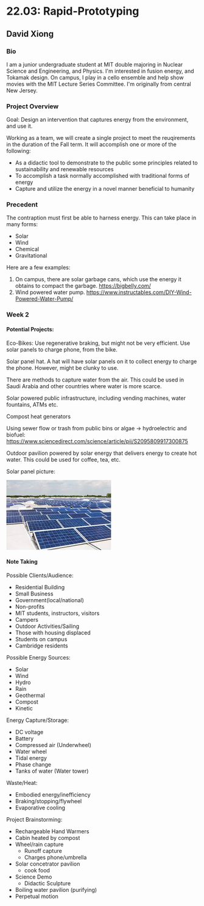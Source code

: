 # 22.03: Rapid-Prototyping
## David Xiong


### Bio
I am a junior undergraduate student at MIT double majoring in Nuclear Science and Engineering, and Physics. I'm interested in fusion energy, and Tokamak design. On campus, I play in a cello ensemble and help show movies with the MIT Lecture Series Committee. I'm originally from central New Jersey.

### Project Overview

Goal: Design an intervention that captures energy from the environment, and use it.

Working as a team, we will create a single project to meet the reuqirements in the duration of the Fall term. 
It will accomplish one or more of the following:
- As a didactic tool to demonstrate to the public some principles related to sustainability and renewable resources
- To accomplish a task normally accomplished with traditional forms of energy
- Capture and utilize the energy in a novel manner beneficial to humanity

### Precedent 

The contraption must first be able to harness energy. This can take place in many forms:
- Solar
- Wind
- Chemical
- Gravitational

Here are a few examples:
1. On campus, there are solar garbage cans, which use the energy it obtains to compact the garbage. https://bigbelly.com/
2. Wind powered water pump. https://www.instructables.com/DIY-Wind-Powered-Water-Pump/


### Week 2

#### Potential Projects:
Eco-Bikes: Use regenerative braking, but might not be very efficient. Use solar panels to charge phone, from the bike. 

Solar panel hat. A hat will have solar panels on it to collect energy to charge the phone. However, might be clunky to use. 

There are methods to capture water from the air. This could be used in Saudi Arabia and other countries where water is more scarce. 

Solar powered public infrastructure, including vending machines, water fountains, ATMs etc.

Compost heat generators

Using sewer flow or trash from public bins or algae → hydroelectric and biofuel: https://www.sciencedirect.com/science/article/pii/S2095809917300875

Outdoor pavilion powered by solar energy that delivers energy to create hot water. This could be used for coffee, tea, etc. 

Solar panel picture:

![alt text](./solarpanel.jpg)

#### Note Taking
Possible Clients/Audience:
- Residential Building
- Small Business
- Government(local/national)
- Non-profits
- MIT students, instructors, visitors
- Campers
- Outdoor Activities/Sailing
- Those with housing displaced
- Students on campus
- Cambridge residents

Possible Energy Sources:
- Solar
- Wind
- Hydro
- Rain
- Geothermal
- Compost
- Kinetic

Energy Capture/Storage:
- DC voltage
- Battery
- Compressed air (Underwheel)
- Water wheel
- Tidal energy
- Phase change 
- Tanks of water (Water tower)

Waste/Heat:
- Embodied energy/inefficiency
- Braking/stopping/flywheel
- Evaporative cooling

Project Brainstorming:
- Rechargeable Hand Warmers
- Cabin heated by compost
- Wheel/rain capture
  - Runoff capture
  - Charges phone/umbrella
- Solar concetrator pavilion
  - cook food
- Science Demo
  - Didactic Sculpture
- Boiling water pavilion (purifying)
- Perpetual motion


